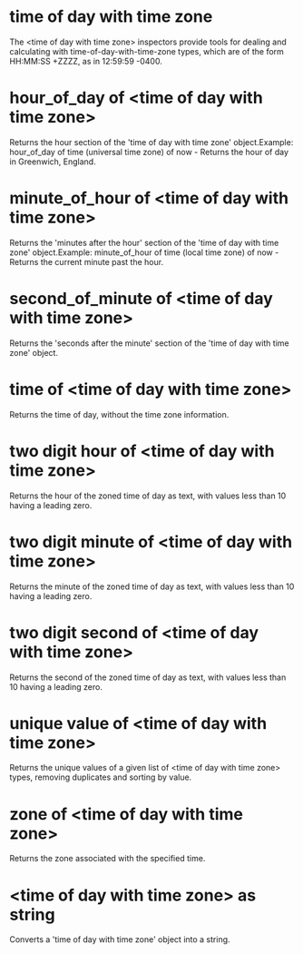 # time of day with time zone

The &lt;time of day with time zone&gt; inspectors provide tools for dealing and calculating with time-of-day-with-time-zone types, which are of the form HH:MM:SS +ZZZZ, as in 12:59:59 -0400.

# hour_of_day of &lt;time of day with time zone&gt;

Returns the hour section of the &#39;time of day with time zone&#39; object.Example: hour_of_day of time (universal time zone) of now - Returns the hour of day in Greenwich, England.

# minute_of_hour of &lt;time of day with time zone&gt;

Returns the &#39;minutes after the hour&#39; section of the &#39;time of day with time zone&#39; object.Example: minute_of_hour of time (local time zone) of now - Returns the current minute past the hour.

# second_of_minute of &lt;time of day with time zone&gt;

Returns the &#39;seconds after the minute&#39; section of the &#39;time of day with time zone&#39; object.

# time of &lt;time of day with time zone&gt;

Returns the time of day, without the time zone information.

# two digit hour of &lt;time of day with time zone&gt;

Returns the hour of the zoned time of day as text, with values less than 10 having a leading zero.

# two digit minute of &lt;time of day with time zone&gt;

Returns the minute of the zoned time of day as text, with values less than 10 having a leading zero.

# two digit second of &lt;time of day with time zone&gt;

Returns the second of the zoned time of day as text, with values less than 10 having a leading zero.

# unique value of &lt;time of day with time zone&gt;

Returns the unique values of a given list of &lt;time of day with time zone&gt; types, removing duplicates and sorting by value.

# zone of &lt;time of day with time zone&gt;

Returns the zone associated with the specified time.

# &lt;time of day with time zone&gt; as string

Converts a &#39;time of day with time zone&#39; object into a string.
